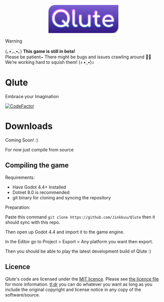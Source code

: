 <p align="center">
  <img width="231" alt="Qlute Logo" src="https://github.com/Jinkku/Qlute/blob/master/Skin/System/mainmenulogo.png?raw=true">
</p>

> [!WARNING]
> (｡•́︿•̀｡) **This game is still in beta!**  
> Please be patient~ There might be bugs and issues crawling around 🐞💔  
> We’re working hard to squish them! (ง •̀_•́)ง

# Qlute
Embrace your Imagination

[![CodeFactor](https://www.codefactor.io/repository/github/jinkkuu/qlute/badge)](https://www.codefactor.io/repository/github/jinkkuu/qlute)

# Downloads

Coming Soon! :)

For now just compile from source

## Compiling the game
Requirements:
- Have Godot 4.4+ Installed
- Dotnet 8.0 is recommended
- git binary for cloning and syncing the repository

Preparation:

Paste this command  ```git clone https://github.com/Jinkkuu/Qlute``` then it should sync with this repo.

Then open up Godot 4.4 and import it to the game engine.

In the Editor go to Project > Export > Any platform you want then export.

Then you should be able to play the latest development build of Qlute :)

## Licence

*Qlute*'s code are licensed under the [MIT licence](https://opensource.org/licenses/MIT). Please see [the licence file](LICENCE) for more information. [tl;dr](https://tldrlegal.com/license/mit-license) you can do whatever you want as long as you include the original copyright and license notice in any copy of the software/source.
